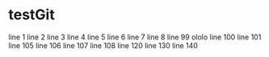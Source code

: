# testGit
line 1
line 2
line 3
line 4
line 5
line 6
line 7
line 8
line 99 ololo
line 100
line 101
line 105
line 106
line 107
line 108
line 120
line 130
line 140